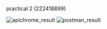 
practical 2 (222418899)


![apichrome_result](https://user-images.githubusercontent.com/62114701/204958717-0be71b52-fb64-42cd-96f6-7c1f092909be.jpg)
![postman_result](https://user-images.githubusercontent.com/62114701/204958724-fa4cb9d3-38d7-47a5-81f1-2f3e11f0d765.jpg)
